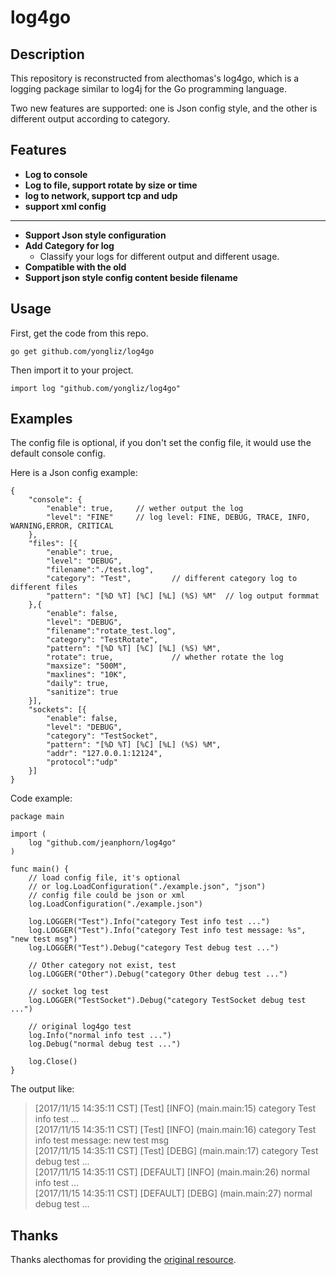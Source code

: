 # log4go

## Description

This repository is reconstructed from alecthomas's log4go, which is a logging package similar to log4j for the Go programming language.

Two new features are supported: one is Json config style, and the other is different output according to category.

## Features

-   **Log to console**
-   **Log to file, support rotate by size or time**
-   **log to network, support tcp and udp**
-   **support xml config**

---------------------------

-   **Support Json style configuration**
-   **Add Category for log**
    * Classify your logs for different output and different usage.
-   **Compatible with the old**
-   **Support json style config content beside filename**

## Usage

First, get the code from this repo. 

```go get github.com/yongliz/log4go```

Then import it to your project.

```import log "github.com/yongliz/log4go"```


## Examples

The config file is optional, if you don't set the config file, it would use the default console config.

Here is a Json config example:

```
{
    "console": {
        "enable": true,		// wether output the log
        "level": "FINE"		// log level: FINE, DEBUG, TRACE, INFO, WARNING,ERROR, CRITICAL
    },  
    "files": [{
        "enable": true,
        "level": "DEBUG",
        "filename":"./test.log",
        "category": "Test",			// different category log to different files
        "pattern": "[%D %T] [%C] [%L] (%S) %M"	// log output formmat
    },{ 
        "enable": false,
        "level": "DEBUG",
        "filename":"rotate_test.log",
        "category": "TestRotate",
        "pattern": "[%D %T] [%C] [%L] (%S) %M",
        "rotate": true,				// whether rotate the log
        "maxsize": "500M",
        "maxlines": "10K",
        "daily": true,
        "sanitize": true
    }], 
    "sockets": [{
        "enable": false,
        "level": "DEBUG",
        "category": "TestSocket",
        "pattern": "[%D %T] [%C] [%L] (%S) %M",
        "addr": "127.0.0.1:12124",
        "protocol":"udp"
    }]  
}
```

Code example:

```
package main

import (
	log "github.com/jeanphorn/log4go"
)

func main() {
	// load config file, it's optional
	// or log.LoadConfiguration("./example.json", "json")
	// config file could be json or xml
	log.LoadConfiguration("./example.json")

	log.LOGGER("Test").Info("category Test info test ...")
	log.LOGGER("Test").Info("category Test info test message: %s", "new test msg")
	log.LOGGER("Test").Debug("category Test debug test ...")

	// Other category not exist, test
	log.LOGGER("Other").Debug("category Other debug test ...")

	// socket log test
	log.LOGGER("TestSocket").Debug("category TestSocket debug test ...")

	// original log4go test
	log.Info("normal info test ...")
	log.Debug("normal debug test ...")

	log.Close()
}

```

The output like:

> [2017/11/15 14:35:11 CST] [Test] [INFO] (main.main:15) category Test info test ...     
> [2017/11/15 14:35:11 CST] [Test] [INFO] (main.main:16) category Test info test message: new test msg     
> [2017/11/15 14:35:11 CST] [Test] [DEBG] (main.main:17) category Test debug test ...     
> [2017/11/15 14:35:11 CST] [DEFAULT] [INFO] (main.main:26) normal info test ...     
> [2017/11/15 14:35:11 CST] [DEFAULT] [DEBG] (main.main:27) normal debug test ...    


## Thanks

Thanks alecthomas for providing the [original resource](https://github.com/alecthomas/log4go).
